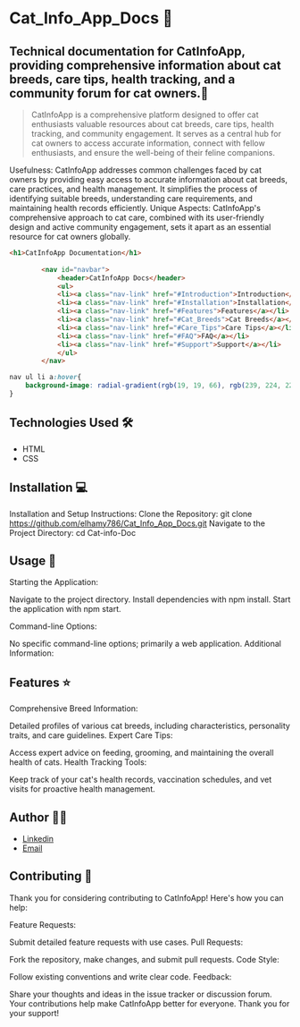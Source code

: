 #  Cat_Info_App_Docs 🚀

## Technical documentation for CatInfoApp, providing comprehensive information about cat breeds, care tips, health tracking, and a community forum for cat owners.📝

> CatInfoApp is a comprehensive platform designed to offer cat enthusiasts valuable resources about cat breeds, care tips, health tracking, and community engagement. It serves as a central hub for cat owners to access accurate information, connect with fellow enthusiasts, and ensure the well-being of their feline companions.

Usefulness:
CatInfoApp addresses common challenges faced by cat owners by providing easy access to accurate information about cat breeds, care practices, and health management. It simplifies the process of identifying suitable breeds, understanding care requirements, and maintaining health records efficiently.
Unique Aspects:
CatInfoApp's comprehensive approach to cat care, combined with its user-friendly design and active community engagement, sets it apart as an essential resource for cat owners globally.

```html
<h1>CatInfoApp Documentation</h1>
        
        <nav id="navbar">
            <header>CatInfoApp Docs</header>
            <ul>
            <li><a class="nav-link" href="#Introduction">Introduction</a></li>
            <li><a class="nav-link" href="#Installation">Installation</a></li>
            <li><a class="nav-link" href="#Features">Features</a></li>
            <li><a class="nav-link" href="#Cat_Breeds">Cat Breeds</a></li>
            <li><a class="nav-link" href="#Care_Tips">Care Tips</a></li>
            <li><a class="nav-link" href="#FAQ">FAQ</a></li>
            <li><a class="nav-link" href="#Support">Support</a></li>
            </ul>
        </nav>
```
```css
nav ul li a:hover{
    background-image: radial-gradient(rgb(19, 19, 66), rgb(239, 224, 227));
}
```
## Technologies Used 🛠️

- HTML
- CSS
## Installation 💻
Installation and Setup Instructions:
Clone the Repository:
git clone https://github.com/elhamy786/Cat_Info_App_Docs.git
Navigate to the Project Directory:
cd Cat-info-Doc
## Usage 🎯

Starting the Application:

Navigate to the project directory.
Install dependencies with npm install.
Start the application with npm start.

Command-line Options:

No specific command-line options; primarily a web application.
Additional Information:


## Features ⭐
Comprehensive Breed Information:

Detailed profiles of various cat breeds, including characteristics, personality traits, and care guidelines.
Expert Care Tips:

Access expert advice on feeding, grooming, and maintaining the overall health of cats.
Health Tracking Tools:

Keep track of your cat's health records, vaccination schedules, and vet visits for proactive health management.
## Author 👩‍💻

- [Linkedin](https://www.linkedin.com/in/elham-afzali-05326130b?utm_source=share&utm_campaign=share_via&utm_content=profile&utm_medium=ios_app)
- [Email](elham.afzali1383@gmail.com)

## Contributing 🤝
Thank you for considering contributing to CatInfoApp! Here's how you can help:

Feature Requests:

Submit detailed feature requests with use cases.
Pull Requests:

Fork the repository, make changes, and submit pull requests.
Code Style:

Follow existing conventions and write clear code.
Feedback:

Share your thoughts and ideas in the issue tracker or discussion forum.
Your contributions help make CatInfoApp better for everyone. Thank you for your support!

